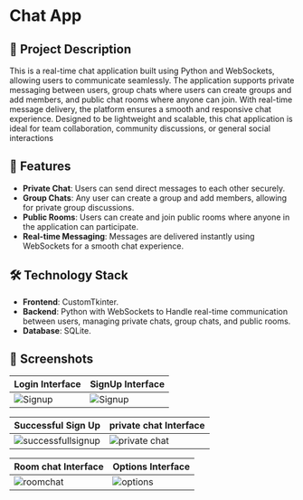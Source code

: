 # Chat App
## 📝 Project Description
This is a real-time chat application built using Python and WebSockets, allowing users to communicate seamlessly. The application supports private messaging between users, group chats where users can create groups and add members, and public chat rooms where anyone can join. With real-time message delivery, the platform ensures a smooth and responsive chat experience. Designed to be lightweight and scalable, this chat application is ideal for team collaboration, community discussions, or general social interactions
## 🚀 Features
- **Private Chat**: Users can send direct messages to each other securely.
- **Group Chats**: Any user can create a group and add members, allowing for private group discussions.
- **Public Rooms**: Users can create and join public rooms where anyone in the application can participate.
- **Real-time Messaging**: Messages are delivered instantly using WebSockets for a smooth chat experience.
## 🛠️ Technology Stack
- **Frontend**: CustomTkinter.
- **Backend**: Python with WebSockets to Handle real-time communication between users, managing private chats, group chats, and public rooms.
- **Database**: SQLite.
## 📸 Screenshots
| Login Interface | SignUp Interface |
|-----------------|---------------------|
| ![Signup](https://github.com/user-attachments/assets/b70e0996-1a75-4c74-8277-92f026d834d6) | ![Signup](https://github.com/user-attachments/assets/a2859ad5-28fd-45e5-89a2-cbc60883245b) |

| Successful Sign Up | private chat Interface |
|---------------------|---------------------|
| ![successfullsignup](https://github.com/user-attachments/assets/dd2f6e20-8ee2-4df3-9ff6-3b823c71f919)       | ![private chat](https://github.com/user-attachments/assets/400105f4-2143-4f30-89df-70bc7352501d) |

| Room chat Interface | Options Interface |
|-------------------|------------------|
| ![roomchat](https://github.com/user-attachments/assets/95584d4b-5d97-4794-a10d-9374deb3aedf) | ![options](https://github.com/user-attachments/assets/d79da303-0435-4f0c-9df4-22af7e1b9c3a) |
